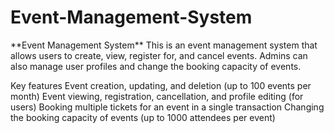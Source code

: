 # Event-Management-System

<p>
  **Event Management System**
This is an event management system that allows users to create, view, register for, and cancel events. Admins can also manage user profiles and change the booking capacity of events.
</p>

Key features
Event creation, updating, and deletion (up to 100 events per month)
Event viewing, registration, cancellation, and profile editing (for users)
Booking multiple tickets for an event in a single transaction
Changing the booking capacity of events (up to 1000 attendees per event)
